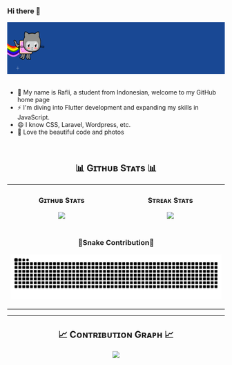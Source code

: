   <h3 id="hi-there">Hi there 👋</h3>
<div align="center">
    <img src="https://raw.githubusercontent.com/Niefee/niefee/master/assets/fly.webp" height="120px">
</div>
<br>
<ul>
<li>🌱 My name is Rafli, a student from Indonesian, welcome to my GitHub home page</li>
<li>⚡ I'm diving into Flutter development and expanding my skills in JavaScript.</li>
<li>😄 I know CSS, Laravel, Wordpress, etc.</li>
<li>💖 Love the beautiful code and photos</li>
</ul>
<br>
<h2 align="center">📊 Gɪᴛʜᴜʙ Sᴛᴀᴛs 📊</h2>
<table width="100%" align="center">
  <tr>
    <td width="50%">
      <h3 align="center"><strong>Gɪᴛʜᴜʙ Sᴛᴀᴛs</strong></h3>
      <p align="center">
        <a href="https://github.com/rawracli">
          <img style="height:10rem" src="https://github-readme-stats.vercel.app/api?username=rawracli&amp;show_icons=true&amp;theme=radical">
        </a>
      </p>
    </td>
    <td width="50%">
      <h3 align="center"><strong>Sᴛʀᴇᴀᴋ Sᴛᴀᴛs</strong></h3>
      <p align="center">
        <a href="https://github.com/rawracli">
          <img style="height:10rem;" src="https://github-readme-streak-stats.herokuapp.com/?user=rawracli&amp;theme=radical&amp;show_icons=true&amp;border=e4e2e2">
        </a>
      </p>
    </td>
  </tr>
  <tr>
  <td colspan="2">
    <h3 align="center"><strong>🐍Snake Contribution🐍</strong></h3>
    <p align="center">
        <picture align="center">
          <source media="(prefers-color-scheme: dark)" srcset="https://raw.githubusercontent.com/rawracli/rawracli/output/github-contribution-grid-snake-dark.svg">
          <source media="(prefers-color-scheme: light)" srcset="https://raw.githubusercontent.com/rawracli/rawracli/output/github-contribution-grid-snake.svg">
          <img alt="github contribution grid snake animation" src="https://raw.githubusercontent.com/rawracli/rawracli/output/github-contribution-grid-snake.svg">
        </picture>
      </p>
    </td>
   </tr>
</table>
<hr>

<!--Contribution Graph-->
<h2 align="center">📈 Cᴏɴᴛʀɪʙᴜᴛɪᴏɴ Gʀᴀᴘʜ 📈</h2>
<div align="center">
    <img src="https://github-readme-activity-graph.vercel.app/graph?username=rawracli&bg_color=220a28&&color=ffffff&line=c56a90&point=ffeb95&area=false&hide_border=false" border-radius="15">
</div>
